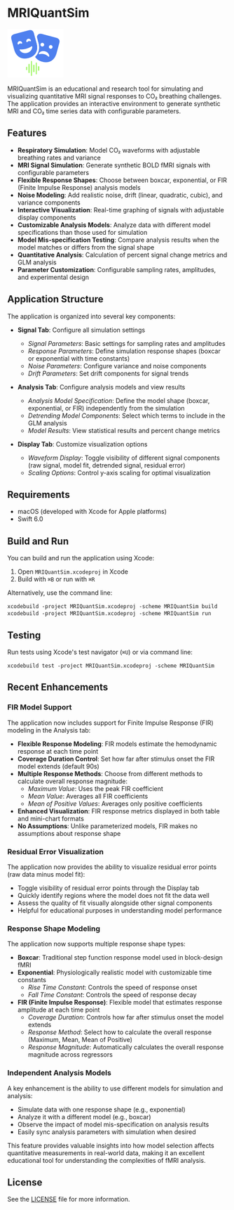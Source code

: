 # MRIQuantSim

<img src="Media/MRIQuantSimIcon.png" alt="MRIQuantSim icon" width="128"/>

MRIQuantSim is an educational and research tool for simulating and visualizing quantitative MRI signal responses to CO₂ breathing challenges. The application provides an interactive environment to generate synthetic MRI and CO₂ time series data with configurable parameters.

## Features

- **Respiratory Simulation**: Model CO₂ waveforms with adjustable breathing rates and variance
- **MRI Signal Simulation**: Generate synthetic BOLD fMRI signals with configurable parameters
- **Flexible Response Shapes**: Choose between boxcar, exponential, or FIR (Finite Impulse Response) analysis models
- **Noise Modeling**: Add realistic noise, drift (linear, quadratic, cubic), and variance components 
- **Interactive Visualization**: Real-time graphing of signals with adjustable display components
- **Customizable Analysis Models**: Analyze data with different model specifications than those used for simulation
- **Model Mis-specification Testing**: Compare analysis results when the model matches or differs from the signal shape
- **Quantitative Analysis**: Calculation of percent signal change metrics and GLM analysis
- **Parameter Customization**: Configurable sampling rates, amplitudes, and experimental design

## Application Structure

The application is organized into several key components:

- **Signal Tab**: Configure all simulation settings
  - *Signal Parameters*: Basic settings for sampling rates and amplitudes
  - *Response Parameters*: Define simulation response shapes (boxcar or exponential with time constants)
  - *Noise Parameters*: Configure variance and noise components
  - *Drift Parameters*: Set drift components for signal trends
  
- **Analysis Tab**: Configure analysis models and view results
  - *Analysis Model Specification*: Define the model shape (boxcar, exponential, or FIR) independently from the simulation
  - *Detrending Model Components*: Select which terms to include in the GLM analysis
  - *Model Results*: View statistical results and percent change metrics
  
- **Display Tab**: Customize visualization options
  - *Waveform Display*: Toggle visibility of different signal components (raw signal, model fit, detrended signal, residual error)
  - *Scaling Options*: Control y-axis scaling for optimal visualization

## Requirements

- macOS (developed with Xcode for Apple platforms)
- Swift 6.0

## Build and Run

You can build and run the application using Xcode:

1. Open `MRIQuantSim.xcodeproj` in Xcode
2. Build with `⌘B` or run with `⌘R`

Alternatively, use the command line:
```
xcodebuild -project MRIQuantSim.xcodeproj -scheme MRIQuantSim build
xcodebuild -project MRIQuantSim.xcodeproj -scheme MRIQuantSim run
```

## Testing

Run tests using Xcode's test navigator (`⌘U`) or via command line:
```
xcodebuild test -project MRIQuantSim.xcodeproj -scheme MRIQuantSim
```

## Recent Enhancements

### FIR Model Support

The application now includes support for Finite Impulse Response (FIR) modeling in the Analysis tab:

- **Flexible Response Modeling**: FIR models estimate the hemodynamic response at each time point
- **Coverage Duration Control**: Set how far after stimulus onset the FIR model extends (default 90s)
- **Multiple Response Methods**: Choose from different methods to calculate overall response magnitude:
  - *Maximum Value*: Uses the peak FIR coefficient
  - *Mean Value*: Averages all FIR coefficients
  - *Mean of Positive Values*: Averages only positive coefficients
- **Enhanced Visualization**: FIR response metrics displayed in both table and mini-chart formats
- **No Assumptions**: Unlike parameterized models, FIR makes no assumptions about response shape

### Residual Error Visualization

The application now provides the ability to visualize residual error points (raw data minus model fit):

- Toggle visibility of residual error points through the Display tab
- Quickly identify regions where the model does not fit the data well
- Assess the quality of fit visually alongside other signal components
- Helpful for educational purposes in understanding model performance

### Response Shape Modeling

The application now supports multiple response shape types:

- **Boxcar**: Traditional step function response model used in block-design fMRI
- **Exponential**: Physiologically realistic model with customizable time constants
  - *Rise Time Constant*: Controls the speed of response onset 
  - *Fall Time Constant*: Controls the speed of response decay
- **FIR (Finite Impulse Response)**: Flexible model that estimates response amplitude at each time point
  - *Coverage Duration*: Controls how far after stimulus onset the model extends
  - *Response Method*: Select how to calculate the overall response (Maximum, Mean, Mean of Positive)
  - *Response Magnitude*: Automatically calculates the overall response magnitude across regressors

### Independent Analysis Models

A key enhancement is the ability to use different models for simulation and analysis:

- Simulate data with one response shape (e.g., exponential)
- Analyze it with a different model (e.g., boxcar)
- Observe the impact of model mis-specification on analysis results
- Easily sync analysis parameters with simulation when desired

This feature provides valuable insights into how model selection affects quantitative measurements in real-world data, making it an excellent educational tool for understanding the complexities of fMRI analysis.

## License

See the [LICENSE](LICENSE) file for more information.
